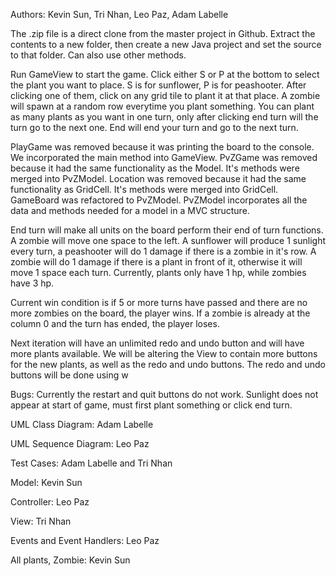 Authors: Kevin Sun, Tri Nhan, Leo Paz, Adam Labelle

The .zip file is a direct clone from the master project in Github. Extract the contents to a new folder, then create a new Java project and set the source to that folder. Can also use other methods.

Run GameView to start the game. Click either S or P at the bottom to select the plant you want to place. S is for sunflower, P is for peashooter. After clicking one of them, click on any grid tile to plant it at that place. A zombie will spawn at a random row everytime you plant something. You can plant as many plants as you want in one turn, only after clicking end turn will the turn go to the next one. End will end your turn and go to the next turn.


PlayGame was removed because it was printing the board to the console. We incorporated the main method into GameView. PvZGame was removed because it had the same functionality as the Model. It's methods were merged into PvZModel. Location was removed because it had the same functionality as GridCell. It's methods were merged into GridCell. GameBoard was refactored to PvZModel. PvZModel incorporates all the data and methods needed for a model in a MVC structure.


End turn will make all units on the board perform their end of turn functions. A zombie will move one space to the left. A sunflower will produce 1 sunlight every turn, a peashooter will do 1 damage if there is a zombie in it's row. A zombie will do 1 damage if there is a plant in front of it, otherwise it will move 1 space each turn. Currently, plants only have 1 hp, while zombies have 3 hp.


Current win condition is if 5 or more turns have passed and there are no more zombies on the board, the player wins. If a zombie is already at the column 0 and the turn has ended, the player loses.


Next iteration will have an unlimited redo and undo button and will have more plants available. We will be altering the View to contain more buttons for the new plants, as well as the redo and undo buttons. The redo and undo buttons will be done using w


Bugs: Currently the restart and quit buttons do not work. Sunlight does not appear at start of game, must first plant something or click end turn.


UML Class Diagram: Adam Labelle

UML Sequence Diagram: Leo Paz

Test Cases: Adam Labelle and Tri Nhan

Model: Kevin Sun

Controller: Leo Paz

View: Tri Nhan

Events and Event Handlers: Leo Paz

All plants, Zombie: Kevin Sun
